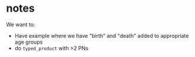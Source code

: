 # notes

We want to:
  * Have example where we have "birth" and "death" added to appropriate age groups
  * do `typed_product` with >2 PNs